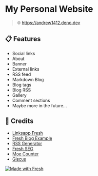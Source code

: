# My Personal Website

> 🌐 https://andrew1412.deno.dev

## 📋 Features

- Social links
- About
- Banner
- External links
- RSS feed
- Markdown Blog
- Blog tags
- Blog RSS
- Gallery
- Comment sections
- Maybe more in the future...

## 🏅 Credits

- [Linksapp Fresh](https://github.com/commune-os/linksapp-fresh)
- [Fresh Blog Example](https://github.com/denoland/fresh-blog-example)
- [RSS Generator](https://github.com/jpmonette/feed)
- [Fresh SEO](https://github.com/xstevenyung/fresh-seo)
- [Moe Counter](https://github.com/journey-ad/Moe-Counter)
- [Giscus](https://github.com/giscus/giscus)

[![Made with Fresh](https://fresh.deno.dev/fresh-badge.svg)](https://fresh.deno.dev)
